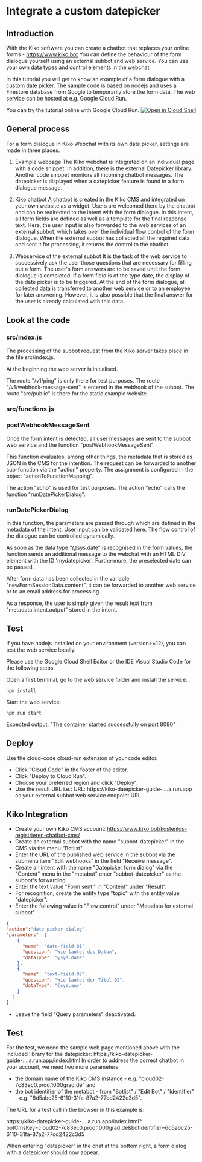 # Integrate a custom datepicker
## Introduction
With the Kiko software you can create a chatbot that replaces your online forms - https://www.kiko.bot 
You can define the behaviour of the form dialogue yourself using an external subbot and web service. 
You can use your own data types and control elements in the webchat.

In this tutorial you will get to know an example of a form dialogue with a custom date picker.
The sample code is based on nodejs and uses a Firestore database from Google to temporarily store the form data. 
The web service can be hosted at e.g. Google Cloud Run.

You can try the tutorial online with Google Cloud Run. [![Open in Cloud Shell](https://gstatic.com/cloudssh/images/open-btn.png)](https://ssh.cloud.google.com/cloudshell/open?cloudshell_git_repo=https://github.com/kiko-software/kiko-datepicker-guide&cloudshell_tutorial=README.md) 

## General process
For a form dialogue in Kiko Webchat with its own date picker, settings are made in three places.

1. Example webpage
The Kiko webchat is integrated on an individual page with a code snippet. 
In addition, there is the external Datepicker library. 
Another code snippet monitors all incoming chatbot messages. The datepicker is displayed when a datepicker feature is found in a form dialogue message.

2. Kiko chatbot
A chatbot is created in the Kiko CMS and integrated on your own website as a widget. Users are welcomed there by the chatbot and can be redirected to the intent with the form dialogue. 
In this intent, all form fields are defined as well as a template for the final response text.
Here, the user input is also forwarded to the web services of an external subbot, which takes over the individual flow control of the form dialogue. 
When the external subbot has collected all the required data and sent it for processing, it returns the control to the chatbot.

3. Webservice of the external subbot
It is the task of the web service to successively ask the user those questions that are necessary for filling out a form. 
The user's form answers are to be saved until the form dialogue is completed.
If a form field is of the type date, the display of the date picker is to be triggered. 
At the end of the form dialogue, all collected data is transferred to another web service or to an employee for later answering. However, it is also possible that the final answer for the user is already calculated with this data.

## Look at the code

### src/index.js

The processing of the subbot request from the Kiko server takes place in the file src/index.js.

At the beginning the web server is initialised.

The route "/v1/ping" is only there for test purposes.
The route "/v1/webhook-message-sent" is entered in the webhook of the subbot.
The route "src/public" is there for the static example website.

### src/functions.js

### postWebhookMessageSent
Once the form intent is detected, all user messages are sent to the subbot web service and the function "postWebhookMessageSent".
 
This function evaluates, among other things, the metadata that is stored as JSON in the CMS for the intention. The request can be forwarded to another sub-function via the "action" property. The assignment is configured in the object "actionToFunctionMapping".

The action "echo" is used for test purposes.
The action "echo" calls the function "runDatePickerDialog".

### runDatePickerDialog
In this function, the parameters are passed through which are defined in the metadata of the intent.
User input can be validated here. The flow control of the dialogue can be controlled dynamically.

As soon as the data type "@sys.date" is recognised in the form values, the function sends an additional message to the webchat with an HTML DIV element with the ID 'mydatepicker'. Furthermore, the preselected date can be passed.

After form data has been collected in the variable "newFormSessionData.content", it can be forwarded to another web service or to an email address for processing.

As a response, the user is simply given the result text from "metadata.intent.output" stored in the intent.

## Test
If you have nodejs installed on your environment (version>=12), you can test the web service locally.

Please use the Google Cloud Shell Editor or the IDE Visual Studio Code for the following steps.

Open a first terminal, go to the web service folder and install the service.
```console
npm install
```

Start the web service.
```console
npm run start
```
Expected output: "The container started successfully on port 8080"

## Deploy
Use the cloud-code cloud-run extension of your code editor.
- Click "Cloud Code" in the footer of the editor.
- Click "Deploy to Cloud Run".
- Choose your preferred region and click "Deploy".
- Use the result URL i.e.: URL: https://kiko-datepicker-guide-....a.run.app as your external subbot web service endpoint URL.

## Kiko Integration
- Create your own Kiko CMS account: https://www.kiko.bot/kostenlos-registrieren-chatbot-cms/
- Create an external subbot with the name "subbot-datepicker" in the CMS via the menu "Botlist". 
- Enter the URL of the published web service in the subbot via the submenu item "Edit webhooks" in the field "Receive message".
- Create an intent with the name "Datepicker form dialog" via the "Content" menu in the "metabot" enter "subbot-datepicker" as the subbot's forwarding.
- Enter the text value "Form sent." in "Content" under "Result".
- For recognition, create the entity type "topic" with the entity value "datepicker".
- Enter the following value in "Flow control" under "Metadata for external subbot"
```json
{
"action":"date-picker-dialog",
"parameters": [
    {
      "name": "date-field-01",
      "question": "Wie lautet das Datum",
      "dataType": "@sys.date"
    }, 
    {
      "name": "text-field-02",
      "question": "Wie lautet der Titel 02",
      "dataType": "@sys.any"
    }
  ]
}
```
- Leave the field "Query parameters" deactivated.

## Test
For the test, we need the sample web page mentioned above with the included library for the datepicker:
https://kiko-datepicker-guide-....a.run.app/index.html
In order to address the correct chatbot in your account, we need two more parameters
- the domain name of the Kiko CMS instance - e.g. "cloud02-7c83ec0.prod.1000grad.de" and
- the bot identifier of the metabot - from "Botlist" / "Edit Bot" / "Identifier" - e.g. "6d5abc25-6110-31fa-87a2-77cd2422c3d5". 

The URL for a test call in the browser in this example is:

https://kiko-datepicker-guide-....a.run.app/index.html?botCmsKey=cloud02-7c83ec0.prod.1000grad.de&botIdentifier=6d5abc25-6110-31fa-87a2-77cd2422c3d5

When entering "datepicker" in the chat at the bottom right, a form dialog with a datepicker should now appear.
